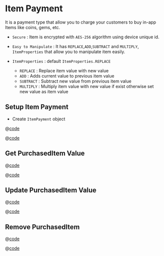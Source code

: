 # Item Payment

It is a payment type that allow you to charge your customers to buy in-app Items like coins, gems, etc.

- ```Secure``` : Item is encrypted with ```AES-256``` algorithm using device unique id.
  
- ```Easy to Manipulate``` : It has ```REPLACE```,```ADD```,```SUBTRACT``` and ```MULTIPLY```, ```ItemProperties``` that allow you to manipulate item easily.
- ```ItemProperties``` : default ```ItemProperties.REPLACE```
  - ```REPLACE``` : Replace item value with new value
  - ```ADD``` : Adds current value to previous item value
  - ```SUBTRACT``` : Subtract new value from previous item value
  - ```MULTIPLY``` : Multiply item value with new value if exist otherwise set new value as item value
  
## Setup Item Payment

- Create ```ItemPayment``` object

<CodeGroup>
<CodeGroupItem title="JAVA">

@[code](../code_snippet/java/setupItemPayment.java)

</CodeGroupItem>
<CodeGroupItem title="KOTLIN" active>

@[code](../code_snippet/kotlin/setupItemPayment.kt)

</CodeGroupItem>
</CodeGroup>

## Get PurchasedItem Value

<CodeGroup>
<CodeGroupItem title="JAVA">

@[code](../code_snippet/java/getItemPayment.java)

</CodeGroupItem>
<CodeGroupItem title="KOTLIN" active>

@[code](../code_snippet/kotlin/getItemPayment.kt)

</CodeGroupItem>
</CodeGroup>

## Update PurchasedItem Value

<CodeGroup>
<CodeGroupItem title="JAVA">

@[code](../code_snippet/java/updateItemPayment.java)

</CodeGroupItem>
<CodeGroupItem title="KOTLIN" active>

@[code](../code_snippet/kotlin/updateItemPayment.kt)

</CodeGroupItem>
</CodeGroup>

## Remove PurchasedItem

<CodeGroup>
<CodeGroupItem title="JAVA">

@[code](../code_snippet/java/removeItemPayment.java)

</CodeGroupItem>
<CodeGroupItem title="KOTLIN" active>

@[code](../code_snippet/kotlin/removeItemPayment.kt)

</CodeGroupItem>
</CodeGroup>
